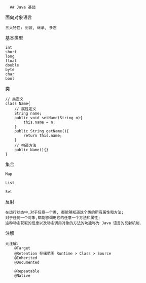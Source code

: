       ## Java 基础
面向对象语言

    三大特性: 封装, 继承, 多态

基本类型
    
    int
    short
    long
    float
    double
    byte
    char
    bool

类
    
    // 类定义
    class Name{
        // 属性定义
        String name;
        public void setName(String n){
            this.name = n;
        }
        public String getName(){
            return this.name;    
        }
        // 构造方法
        public Name(){}
    }

集合

    Map
    
    List

    Set


反射
    
    在运行状态中,对于任意一个类, 都能够知道这个类的所有属性和方法;
    对于任何一个对象,都能够调用它的任意一个方法和属性;
    这种动态获取的信息以及动态调用对象的方法的功能称为 Java 语言的反射机制.

注解

    元注解: 
        @Target 
        @Retention 存储范围 Runtime > Class > Source
        @Inherited
        @Documented

        @Repeatable
        @Native